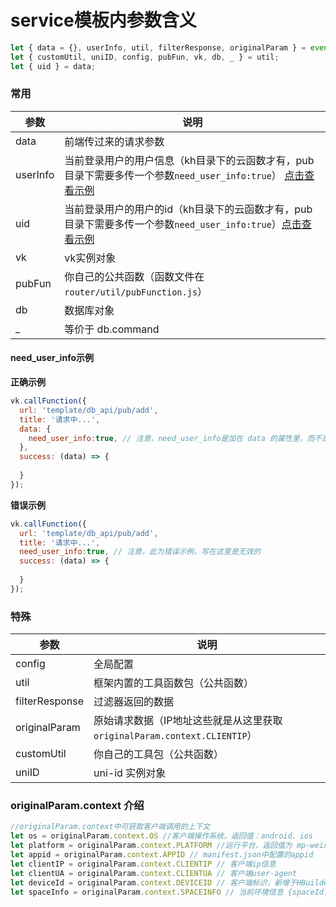 # service模板内参数含义
 
```js
let { data = {}, userInfo, util, filterResponse, originalParam } = event;
let { customUtil, uniID, config, pubFun, vk, db, _ } = util;
let { uid } = data;
```
### 常用
| 参数             | 说明                   | 
|------------------|-----------------------|
| data          | 前端传过来的请求参数            |
| userInfo          | 当前登录用户的用户信息（kh目录下的云函数才有，pub目录下需要多传一个参数`need_user_info:true`） [点击查看示例](#need-user-info示例)      |
| uid          | 当前登录用户的用户的id（kh目录下的云函数才有，pub目录下需要多传一个参数`need_user_info:true`）[点击查看示例](#need-user-info示例)     |
| vk          | vk实例对象            |
| pubFun          | 你自己的公共函数（函数文件在 `router/util/pubFunction.js`）            |
| db          | 数据库对象            |
| _          | 等价于 db.command            |

#### need_user_info示例

**正确示例**
```js
vk.callFunction({
  url: 'template/db_api/pub/add',
  title: '请求中...',
  data: {
    need_user_info:true, // 注意，need_user_info是加在 data 的属性里，而不是与data同级
  },
  success: (data) => {
    
  }
});
```

**错误示例**
```js
vk.callFunction({
  url: 'template/db_api/pub/add',
  title: '请求中...',
  need_user_info:true, // 注意，此为错误示例，写在这里是无效的
  success: (data) => {
    
  }
});
```

### 特殊

| 参数             | 说明                   | 
|------------------|-----------------------|
| config          | 全局配置            |
| util          | 框架内置的工具函数包（公共函数）           |
| filterResponse          | 过滤器返回的数据         |
| originalParam          | 原始请求数据（IP地址这些就是从这里获取 `originalParam.context.CLIENTIP`）            |
| customUtil          | 你自己的工具包（公共函数）         |
| uniID          |  uni-id 实例对象            |


### originalParam.context 介绍
```js
//originalParam.context中可获取客户端调用的上下文
let os = originalParam.context.OS //客户端操作系统，返回值：android、ios    等
let platform = originalParam.context.PLATFORM //运行平台，返回值为 mp-weixin、app-plus等
let appid = originalParam.context.APPID // manifest.json中配置的appid
let clientIP = originalParam.context.CLIENTIP // 客户端ip信息
let clientUA = originalParam.context.CLIENTUA // 客户端user-agent
let deviceId = originalParam.context.DEVICEID // 客户端标识，新增于HBuilderX 3.1.0，同uni-app客户端getSystemInfo接口获取的deviceId
let spaceInfo = originalParam.context.SPACEINFO // 当前环境信息 {spaceId:'xxx',provider:'tencent'}
```







